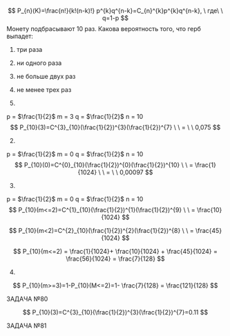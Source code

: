 $$
P_{n}(K)=\frac{n!}{k!(n-k)!} p^{k}q^{n-k}=C_{n}^{k}p^{k}q^{n-k}, \ где\ \ q=1-p
$$
Монету подбрасывают 10 раз. Какова вероятность того, что герб выпадет: 
1) три раза 
2) ни одного раза  
3) не больше двух раз 
4) не менее трех раз

1)
p = $\frac{1}{2}$
m = $3$
q = $\frac{1}{2}$
n = $10$
$$
P_{10}(3)=C^{3}_{10}(\frac{1}{2})^{3}(\frac{1}{2})^{7} \ \ = \ \ 0,075
$$

2)
p = $\frac{1}{2}$
m = $0$
q = $\frac{1}{2}$
n = $10$
$$
P_{10}(0)=C^{0}_{10}(\frac{1}{2})^{0}(\frac{1}{2})^{10} \ \ = \frac{1}{1024} \ \ = \ \ 0,00097
$$

3)
p = $\frac{1}{2}$
m = $0$
q = $\frac{1}{2}$
n = $10$
$$
P_{10}(m<=2)=C^{1}_{10}(\frac{1}{2})^{1}(\frac{1}{2})^{9} \ \ = \frac{10}{1024}
$$

$$
P_{10}(m<2)=C^{2}_{10}(\frac{1}{2})^{2}(\frac{1}{2})^{8} \ \ = \frac{45}{1024}
$$

$$
P_{10}(m<=2) = \frac{1}{1024}+ \frac{10}{1024} + \frac{45}{1024} = \frac{56}{1024} = \frac{7}{128}
$$

4)
$$
P_{10}(m>=3)=1-P_{10}(M<=2)=1- \frac{7}{128} = \frac{121}{128}
$$


ЗАДАЧА №80

$$
P_{10}(3)=C^{3}_{10}(\frac{1}{2})^{3}(\frac{1}{2})^{7}=0.11
$$

ЗАДАЧА №81

